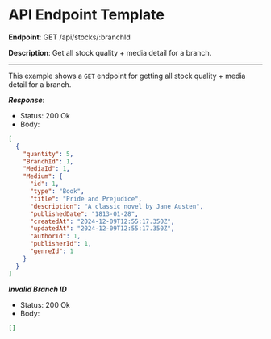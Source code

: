 # API Endpoint Template

**Endpoint**:
GET /api/stocks/:branchId

**Description**: Get all stock quality + media detail for a branch.

---

This example shows a `GET` endpoint for getting all stock quality + media detail for a branch.

***Response***:

- Status: 200 Ok
- Body:

```json
[
  {
    "quantity": 5,
    "BranchId": 1,
    "MediaId": 1,
    "Medium": {
      "id": 1,
      "type": "Book",
      "title": "Pride and Prejudice",
      "description": "A classic novel by Jane Austen",
      "publishedDate": "1813-01-28",
      "createdAt": "2024-12-09T12:55:17.350Z",
      "updatedAt": "2024-12-09T12:55:17.350Z",
      "authorId": 1,
      "publisherId": 1,
      "genreId": 1
    }
  }
]
```

***Invalid Branch ID***

- Status: 200 Ok
- Body:

```json
[]
```